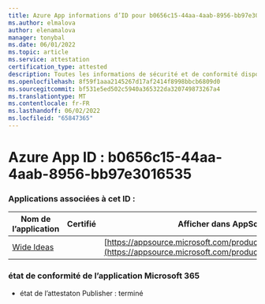 ```yaml
---
title: Azure App informations d’ID pour b0656c15-44aa-4aab-8956-bb97e3016535
ms.author: elmalova
author: elenamalova
manager: tonybal
ms.date: 06/01/2022
ms.topic: article
ms.service: attestation
certification_type: attested
description: Toutes les informations de sécurité et de conformité disponibles pour b0656c15-44aa-4aab-8956-bb97e3016535.
ms.openlocfilehash: 8f59f1aaa2145267d17af2414f8998bbcb6809d0
ms.sourcegitcommit: bf531e5ed502c5940a365322da320749873267a4
ms.translationtype: MT
ms.contentlocale: fr-FR
ms.lasthandoff: 06/02/2022
ms.locfileid: "65847365"
---
```

# <a name="azure-app-id-b0656c15-44aa-4aab-8956-bb97e3016535"></a>Azure App ID : b0656c15-44aa-4aab-8956-bb97e3016535


### <a name="apps-associated-with-this-id"></a>Applications associées à cet ID :
| **Nom de l’application** | **Certifié** | **Afficher dans AppSource** |
|--------------|---------------|-----------------------|
| [Wide Ideas](../forward/WA200000819.md) |  | [https://appsource.microsoft.com/product/office/WA200000819](https://appsource.microsoft.com/product/office/WA200000819) |

### <a name="microsoft-365-app-compliance-status"></a>état de conformité de l’application Microsoft 365
- état de l’attestaton Publisher : terminé
